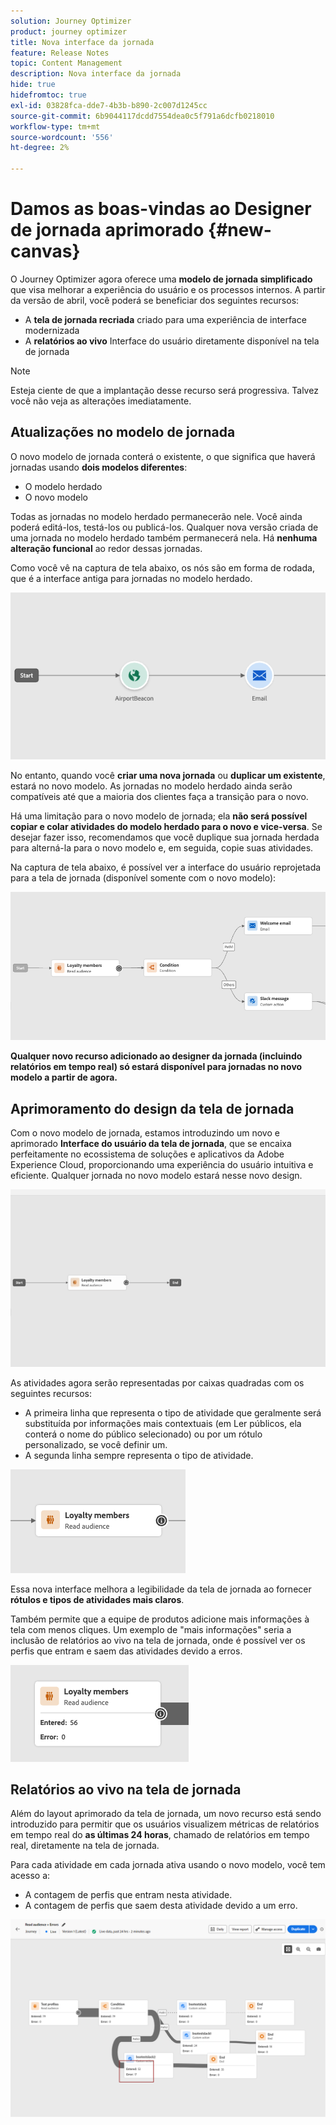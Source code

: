 ```yaml
---
solution: Journey Optimizer
product: journey optimizer
title: Nova interface da jornada
feature: Release Notes
topic: Content Management
description: Nova interface da jornada
hide: true
hidefromtoc: true
exl-id: 03828fca-dde7-4b3b-b890-2c007d1245cc
source-git-commit: 6b9044117dcdd7554dea0c5f791a6dcfb0218010
workflow-type: tm+mt
source-wordcount: '556'
ht-degree: 2%

---
```


# Damos as boas-vindas ao Designer de jornada aprimorado {#new-canvas}

O Journey Optimizer agora oferece uma **modelo de jornada simplificado** que visa melhorar a experiência do usuário e os processos internos. A partir da versão de abril, você poderá se beneficiar dos seguintes recursos:

* A **tela de jornada recriada** criado para uma experiência de interface modernizada
* A **relatórios ao vivo** Interface do usuário diretamente disponível na tela de jornada

>[!NOTE]
>
>Esteja ciente de que a implantação desse recurso será progressiva. Talvez você não veja as alterações imediatamente.

## Atualizações no modelo de jornada

O novo modelo de jornada conterá o existente, o que significa que haverá jornadas usando **dois modelos diferentes**:

* O modelo herdado
* O novo modelo

Todas as jornadas no modelo herdado permanecerão nele. Você ainda poderá editá-los, testá-los ou publicá-los. Qualquer nova versão criada de uma jornada no modelo herdado também permanecerá nela. Há **nenhuma alteração funcional** ao redor dessas jornadas.

Como você vê na captura de tela abaixo, os nós são em forma de rodada, que é a interface antiga para jornadas no modelo herdado.

![](assets/new-canvas.png)

No entanto, quando você **criar uma nova jornada** ou **duplicar um existente**, estará no novo modelo. As jornadas no modelo herdado ainda serão compatíveis até que a maioria dos clientes faça a transição para o novo.

Há uma limitação para o novo modelo de jornada; ela **não será possível copiar e colar atividades do modelo herdado para o novo e vice-versa**. Se desejar fazer isso, recomendamos que você duplique sua jornada herdada para alterná-la para o novo modelo e, em seguida, copie suas atividades.

Na captura de tela abaixo, é possível ver a interface do usuário reprojetada para a tela de jornada (disponível somente com o novo modelo):

![](assets/new-canvas2.png)

**Qualquer novo recurso adicionado ao designer da jornada (incluindo relatórios em tempo real) só estará disponível para jornadas no novo modelo a partir de agora.**

## Aprimoramento do design da tela de jornada

Com o novo modelo de jornada, estamos introduzindo um novo e aprimorado **Interface do usuário da tela de jornada**, que se encaixa perfeitamente no ecossistema de soluções e aplicativos da Adobe Experience Cloud, proporcionando uma experiência do usuário intuitiva e eficiente. Qualquer jornada no novo modelo estará nesse novo design.

![](assets/new-canvas3.gif)

As atividades agora serão representadas por caixas quadradas com os seguintes recursos:

* A primeira linha que representa o tipo de atividade que geralmente será substituída por informações mais contextuais (em Ler públicos, ela conterá o nome do público selecionado) ou por um rótulo personalizado, se você definir um.
* A segunda linha sempre representa o tipo de atividade.

![](assets/new-canvas4.png)

Essa nova interface melhora a legibilidade da tela de jornada ao fornecer **rótulos e tipos de atividades mais claros**.

Também permite que a equipe de produtos adicione mais informações à tela com menos cliques. Um exemplo de &quot;mais informações&quot; seria a inclusão de relatórios ao vivo na tela de jornada, onde é possível ver os perfis que entram e saem das atividades devido a erros.

![](assets/new-canvas5.png)

## Relatórios ao vivo na tela de jornada

Além do layout aprimorado da tela de jornada, um novo recurso está sendo introduzido para permitir que os usuários visualizem métricas de relatórios em tempo real do **as últimas 24 horas**, chamado de relatórios em tempo real, diretamente na tela de jornada.

Para cada atividade em cada jornada ativa usando o novo modelo, você tem acesso a:


* A contagem de perfis que entram nesta atividade.
* A contagem de perfis que saem desta atividade devido a um erro.

![](assets/new-canvas6bis.png)

<!--`
With every live journey on the new model, you will be able to see two types of "last 24 hours" reporting information:

* On a **new insert**, you will see:
    * The number of profiles that have been exported for audience-triggered journeys. You will see the number of profiles available in the last export job alongside the time when that export has been made.
    * The number of profiles who exited the journey
    * The percentage of errors
    ![](assets/new-canvas7.png)
* **On each activity**, you will see the number of profiles who entered that activity and the number who exited because of an error:
    ![](assets/new-canvas8.png)
-->
<!--
Please note that you may see differences between the number of exported profiles and the number of profiles flowing through the journey. The exported profiles count only provides information about the last export job being made while the number of profiles entering an activity only contains profiles who did it in the last 24 hours. This can especially be visible on recurring daily journeys as there could be a data overlap between two days.
-->

